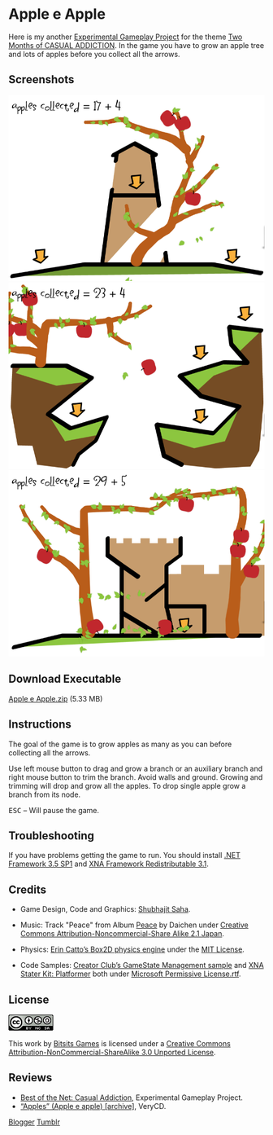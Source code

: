 Apple e Apple
===
Here is my another [Experimental Gameplay Project] for the theme [Two Months of CASUAL ADDICTION][theme]. In the game you have to grow an apple tree and lots of apples before you collect all the arrows.

Screenshots
---

![](https://raw.githubusercontent.com/Bitsits/Apple-e-Apple-Assets/master/Blog/Apple%20e%20Apple1.png)
![](https://raw.githubusercontent.com/Bitsits/Apple-e-Apple-Assets/master/Blog/Apple%20e%20Apple2.png)
![](https://raw.githubusercontent.com/Bitsits/Apple-e-Apple-Assets/master/Blog/Apple%20e%20Apple3.png)

Download Executable
---
[Apple e Apple.zip][zip] (5.33 MB)


Instructions
---
The goal of the game is to grow apples as many as you can before collecting all the arrows.

Use left mouse button to drag and grow a branch or an auxiliary branch and right mouse button to trim the branch. Avoid walls and ground. Growing and trimming will drop and grow all the apples. To drop single apple grow a branch from its node.

<kbd>ESC</kbd> – Will pause the game.


Troubleshooting
---
If you have problems getting the game to run. You should install [.NET Framework 3.5 SP1] and [XNA Framework Redistributable 3.1].


Credits
---
- Game Design, Code and Graphics: [Shubhajit Saha].

- Music: Track "Peace" from Album [Peace](http://www.jamendo.com/en/album/67461) by Daichen under [Creative Commons Attribution-Noncommercial-Share Alike 2.1 Japan].

- Physics: [Erin Catto’s Box2D physics engine](http://www.box2d.org/) under the [MIT License].

- Code Samples: [Creator Club’s GameState Management sample] and [XNA Stater Kit: Platformer] both under [Microsoft Permissive License.rtf].


License
---

![](https://raw.githubusercontent.com/Bitsits/Apple-e-Apple-Assets/master/Blog/cc.png)

This work by [Bitsits Games] is licensed under a [Creative Commons Attribution-NonCommercial-ShareAlike 3.0 Unported License].


Reviews
---
- [Best of the Net: Casual Addiction](http://experimentalgameplay.com/blog/2010/07/best-of-the-net-casual-addiction/), Experimental Gameplay Project.
- [“Apples” (Apple e apple) [archive]](http://www.verycd.com/topics/2841690/), VeryCD.


[.NET Framework 3.5 SP1]: http://www.microsoft.com/downloads/details.aspx?FamilyID=ab99342f-5d1a-413d-8319-81da479ab0d7
[XNA Framework Redistributable 3.1]: http://www.microsoft.com/downloads/details.aspx?FamilyID=53867a2a-e249-4560-8011-98eb3e799ef2
[Windows Installer 3.1]: http://www.microsoft.com/downloads/details.aspx?displaylang=en&FamilyID=889482fc-5f56-4a38-b838-de776fd4138c

[Creator Club’s GameState Management sample]: http://creators.xna.com/en-US/samples/gamestatemanagement
[XNA Stater Kit: Platformer]: http://msdn.microsoft.com/en-us/library/dd254918.aspx
[Microsoft Permissive License.rtf]: http://creators.xna.com/downloads/?id=15

[MIT License]: http://www.opensource.org/licenses/mit-license.php
[Creative Commons Sampling Plus 1.0 License]: http://creativecommons.org/licenses/sampling+/1.0/
[Creative Commons Attribution-Noncommercial-No Derivative Works 2.0 Generic]: http://creativecommons.org/licenses/by-nc/2.0/
[Creative Commons Attribution-Noncommercial-Share Alike 2.1 Japan]: http://creativecommons.org/licenses/by-nc-sa/2.1/jp/
[Creative Commons Attribution-Noncommercial-No Derivative Works 3.0 Unported License]: http://creativecommons.org/licenses/by-nc-nd/3.0/
[Creative Commons Attribution-NonCommercial-ShareAlike 3.0 Unported License]: http://creativecommons.org/licenses/by-nc-sa/3.0/

[Bitsits Games]: https://bitsits.blogspot.com
[Shubhajit Saha]: https://suvozit.blogspot.com
[Maya Agarwal]: https://mayaagarwal.blogspot.com

[Experimental Gameplay Project]: http://experimentalgameplay.com/
[theme]: http://experimentalgameplay.com/blog/2010/06/two-months-of-casual-addiction/
[zip]: https://github.com/BitSits/Apple-e-Apple-Assets/raw/master/Apple%20e%20Apple.zip

[Blogger](https://bitsits.blogspot.com/2010/06/apple-e-apple.html)
[Tumblr](https://bitsits.tumblr.com/post/96182973320/apple-e-apple-here-is-my-another-experimental)
